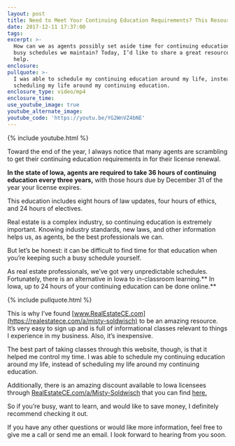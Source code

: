 ```yaml
---
layout: post
title: Need to Meet Your Continuing Education Requirements? This Resource Can Help
date: 2017-12-11 17:37:00
tags:
excerpt: >-
  How can we as agents possibly set aside time for continuing education with the
  busy schedules we maintain? Today, I’d like to share a great resource that can
  help.
enclosure:
pullquote: >-
  I was able to schedule my continuing education around my life, instead of
  scheduling my life around my continuing education.
enclosure_type: video/mp4
enclosure_time:
use_youtube_image: true
youtube_alternate_image:
youtube_code: 'https://youtu.be/YG2WnVZ4bNE'
---
```



{% include youtube.html %}

Toward the end of the year, I always notice that many agents are scrambling to get their continuing education requirements in for their license renewal.

**In the state of Iowa, agents are required to take 36 hours of continuing education every three years,** with those hours due by December 31 of the year your license expires.

This education includes eight hours of law updates, four hours of ethics, and 24 hours of electives.

Real estate is a complex industry, so continuing education is extremely important. Knowing industry standards, new laws, and other information helps us, as agents, be the best professionals we can.

But let’s be honest: it can be difficult to find time for that education when you’re keeping such a busy schedule yourself.

As real estate professionals, we’ve got very unpredictable schedules. Fortunately, there is an alternative in Iowa to in-classroom learning.\*\* In Iowa, up to 24 hours of your continuing education can be done online.\*\*

{% include pullquote.html %}

This is why I’ve found [www.RealEstateCE.com](https://realestatece.com/a/misty-soldwisch) to be an amazing resource. It’s very easy to sign up and is full of informational classes relevant to things I experience in my business. Also, it’s inexpensive.

The best part of taking classes through this website, though, is that it helped me control my time. I was able to schedule my continuing education around my life, instead of scheduling my life around my continuing education.

Additionally, there is an amazing discount available to Iowa licensees through [RealEstateCE.com/a/Misty-Soldwisch](https://realestatece.com/a/misty-soldwisch) that you can find [here.](https://realestatece.com/a/misty-soldwisch)

So if you’re busy, want to learn, and would like to save money, I definitely recommend checking it out.

If you have any other questions or would like more information, feel free to give me a call or send me an email. I look forward to hearing from you soon.